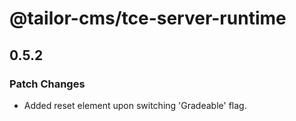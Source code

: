 # @tailor-cms/tce-server-runtime

## 0.5.2

### Patch Changes

- Added reset element upon switching 'Gradeable' flag.

